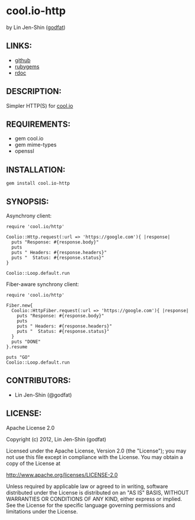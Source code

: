 # cool.io-http

by Lin Jen-Shin ([godfat](http://godfat.org))

## LINKS:

* [github](https://github.com/godfat/cool.io-http)
* [rubygems](https://rubygems.org/gems/cool.io-http)
* [rdoc](http://rdoc.info/github/godfat/cool.io-http)

## DESCRIPTION:

Simpler HTTP(S) for [cool.io][]

[cool.io]: https://github.com/tarcieri/cool.io

## REQUIREMENTS:

* gem cool.io
* gem mime-types
* openssl

## INSTALLATION:

    gem install cool.io-http

## SYNOPSIS:

Asynchrony client:

    require 'cool.io/http'

    Coolio::Http.request(:url => 'https://google.com'){ |response|
      puts "Response: #{response.body}"
      puts
      puts " Headers: #{response.headers}"
      puts "  Status: #{response.status}"
    }

    Coolio::Loop.default.run

Fiber-aware synchrony client:

    require 'cool.io/http'

    Fiber.new{
      Coolio::HttpFiber.request(:url => 'https://google.com'){ |response|
        puts "Response: #{response.body}"
        puts
        puts " Headers: #{response.headers}"
        puts "  Status: #{response.status}"
      }
      puts "DONE"
    }.resume

    puts "GO"
    Coolio::Loop.default.run

## CONTRIBUTORS:

* Lin Jen-Shin (@godfat)

## LICENSE:

Apache License 2.0

Copyright (c) 2012, Lin Jen-Shin (godfat)

Licensed under the Apache License, Version 2.0 (the "License");
you may not use this file except in compliance with the License.
You may obtain a copy of the License at

<http://www.apache.org/licenses/LICENSE-2.0>

Unless required by applicable law or agreed to in writing, software
distributed under the License is distributed on an "AS IS" BASIS,
WITHOUT WARRANTIES OR CONDITIONS OF ANY KIND, either express or implied.
See the License for the specific language governing permissions and
limitations under the License.

